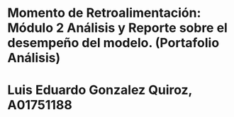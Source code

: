 # Momento de Retroalimentación: Módulo 2 Análisis y Reporte sobre el desempeño del modelo. (Portafolio Análisis)
# Luis Eduardo Gonzalez Quiroz, A01751188
